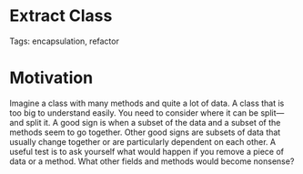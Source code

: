 # Extract Class

Tags: encapsulation, refactor

# Motivation

Imagine a class with many methods and quite a lot of data. A class that is too big to understand easily. You need to consider where it can be split—and split it. A good sign is when a subset of the data and a subset of the methods seem to go together. Other good signs are subsets of data that usually change together or are particularly dependent on each other. A useful test is to ask yourself what would happen if you remove a piece of data or a method. What other fields and methods would become nonsense?